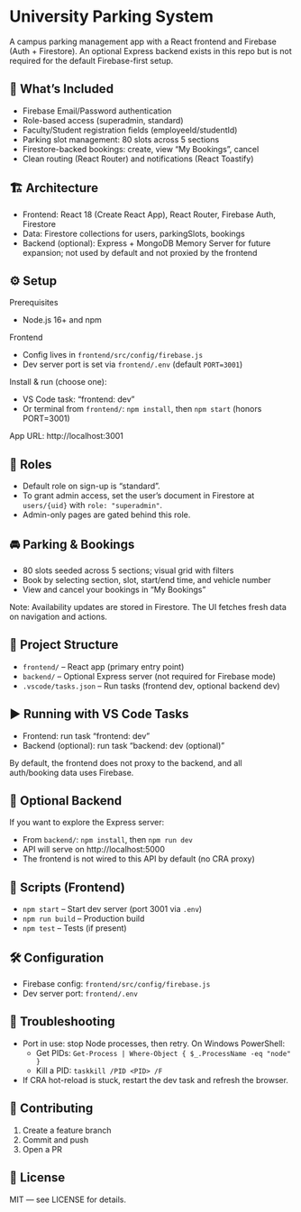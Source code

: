 # University Parking System

A campus parking management app with a React frontend and Firebase (Auth + Firestore). An optional Express backend exists in this repo but is not required for the default Firebase-first setup.

## 🚀 What’s Included

- Firebase Email/Password authentication
- Role-based access (superadmin, standard)
- Faculty/Student registration fields (employeeId/studentId)
- Parking slot management: 80 slots across 5 sections
- Firestore-backed bookings: create, view “My Bookings”, cancel
- Clean routing (React Router) and notifications (React Toastify)

## 🏗️ Architecture

- Frontend: React 18 (Create React App), React Router, Firebase Auth, Firestore
- Data: Firestore collections for users, parkingSlots, bookings
- Backend (optional): Express + MongoDB Memory Server for future expansion; not used by default and not proxied by the frontend

## ⚙️ Setup

Prerequisites
- Node.js 16+ and npm

Frontend
- Config lives in `frontend/src/config/firebase.js`
- Dev server port is set via `frontend/.env` (default `PORT=3001`)

Install & run (choose one):
- VS Code task: “frontend: dev”
- Or terminal from `frontend/`: `npm install`, then `npm start` (honors PORT=3001)

App URL: http://localhost:3001

## 🔐 Roles

- Default role on sign-up is “standard”.
- To grant admin access, set the user’s document in Firestore at `users/{uid}` with `role: "superadmin"`.
- Admin-only pages are gated behind this role.

## 🚘 Parking & Bookings

- 80 slots seeded across 5 sections; visual grid with filters
- Book by selecting section, slot, start/end time, and vehicle number
- View and cancel your bookings in “My Bookings”

Note: Availability updates are stored in Firestore. The UI fetches fresh data on navigation and actions.

## 🧭 Project Structure

- `frontend/` – React app (primary entry point)
- `backend/` – Optional Express server (not required for Firebase mode)
- `.vscode/tasks.json` – Run tasks (frontend dev, optional backend dev)

## ▶️ Running with VS Code Tasks

- Frontend: run task “frontend: dev”
- Backend (optional): run task “backend: dev (optional)”

By default, the frontend does not proxy to the backend, and all auth/booking data uses Firebase.

## 🧩 Optional Backend

If you want to explore the Express server:
- From `backend/`: `npm install`, then `npm run dev`
- API will serve on http://localhost:5000
- The frontend is not wired to this API by default (no CRA proxy)

## 🔧 Scripts (Frontend)

- `npm start` – Start dev server (port 3001 via `.env`)
- `npm run build` – Production build
- `npm test` – Tests (if present)

## 🛠️ Configuration

- Firebase config: `frontend/src/config/firebase.js`
- Dev server port: `frontend/.env`

## 🧯 Troubleshooting

- Port in use: stop Node processes, then retry. On Windows PowerShell:
	- Get PIDs: `Get-Process | Where-Object { $_.ProcessName -eq "node" }`
	- Kill a PID: `taskkill /PID <PID> /F`
- If CRA hot-reload is stuck, restart the dev task and refresh the browser.

## 🤝 Contributing

1. Create a feature branch
2. Commit and push
3. Open a PR

## 📄 License

MIT — see LICENSE for details.
